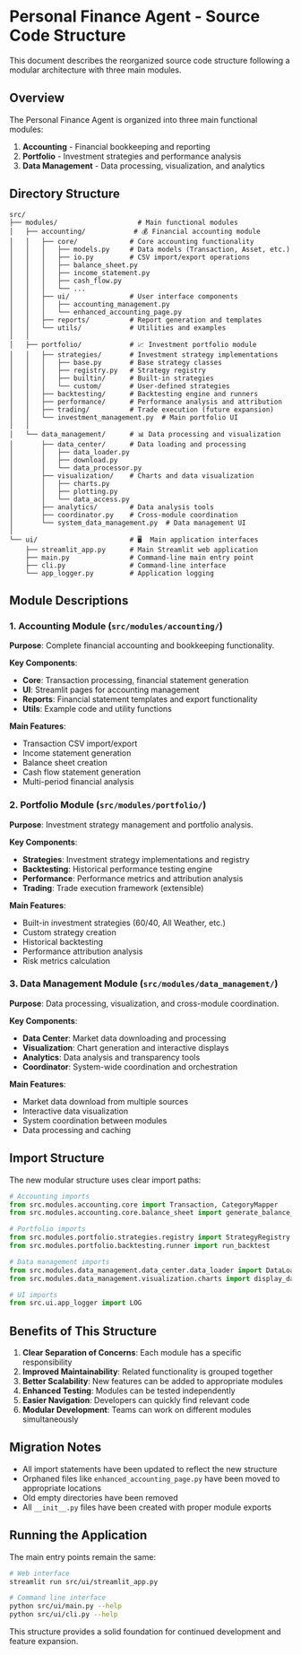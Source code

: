 # Personal Finance Agent - Source Code Structure

This document describes the reorganized source code structure following a modular architecture with three main modules.

## Overview

The Personal Finance Agent is organized into three main functional modules:

1. **Accounting** - Financial bookkeeping and reporting
2. **Portfolio** - Investment strategies and performance analysis  
3. **Data Management** - Data processing, visualization, and analytics

## Directory Structure

```
src/
├── modules/                    # Main functional modules
│   ├── accounting/            # 💰 Financial accounting module
│   │   ├── core/             # Core accounting functionality
│   │   │   ├── models.py     # Data models (Transaction, Asset, etc.)
│   │   │   ├── io.py         # CSV import/export operations
│   │   │   ├── balance_sheet.py
│   │   │   ├── income_statement.py
│   │   │   ├── cash_flow.py
│   │   │   └── ...
│   │   ├── ui/               # User interface components
│   │   │   ├── accounting_management.py
│   │   │   └── enhanced_accounting_page.py
│   │   ├── reports/          # Report generation and templates
│   │   └── utils/            # Utilities and examples
│   │
│   ├── portfolio/            # 📈 Investment portfolio module
│   │   ├── strategies/       # Investment strategy implementations
│   │   │   ├── base.py       # Base strategy classes
│   │   │   ├── registry.py   # Strategy registry
│   │   │   ├── builtin/      # Built-in strategies
│   │   │   └── custom/       # User-defined strategies
│   │   ├── backtesting/      # Backtesting engine and runners
│   │   ├── performance/      # Performance analysis and attribution
│   │   ├── trading/          # Trade execution (future expansion)
│   │   └── investment_management.py  # Main portfolio UI
│   │
│   └── data_management/      # 📊 Data processing and visualization
│       ├── data_center/      # Data loading and processing
│       │   ├── data_loader.py
│       │   ├── download.py
│       │   └── data_processor.py
│       ├── visualization/    # Charts and data visualization
│       │   ├── charts.py
│       │   ├── plotting.py
│       │   └── data_access.py
│       ├── analytics/        # Data analysis tools
│       ├── coordinator.py    # Cross-module coordination
│       └── system_data_management.py  # Data management UI
│
└── ui/                       # 🖥️  Main application interfaces
    ├── streamlit_app.py      # Main Streamlit web application
    ├── main.py               # Command-line main entry point
    ├── cli.py                # Command-line interface
    └── app_logger.py         # Application logging
```

## Module Descriptions

### 1. Accounting Module (`src/modules/accounting/`)

**Purpose**: Complete financial accounting and bookkeeping functionality.

**Key Components**:
- **Core**: Transaction processing, financial statement generation
- **UI**: Streamlit pages for accounting management
- **Reports**: Financial statement templates and export functionality
- **Utils**: Example code and utility functions

**Main Features**:
- Transaction CSV import/export
- Income statement generation
- Balance sheet creation
- Cash flow statement generation
- Multi-period financial analysis

### 2. Portfolio Module (`src/modules/portfolio/`)

**Purpose**: Investment strategy management and portfolio analysis.

**Key Components**:
- **Strategies**: Investment strategy implementations and registry
- **Backtesting**: Historical performance testing engine
- **Performance**: Performance metrics and attribution analysis
- **Trading**: Trade execution framework (extensible)

**Main Features**:
- Built-in investment strategies (60/40, All Weather, etc.)
- Custom strategy creation
- Historical backtesting
- Performance attribution analysis
- Risk metrics calculation

### 3. Data Management Module (`src/modules/data_management/`)

**Purpose**: Data processing, visualization, and cross-module coordination.

**Key Components**:
- **Data Center**: Market data downloading and processing
- **Visualization**: Chart generation and interactive displays
- **Analytics**: Data analysis and transparency tools
- **Coordinator**: System-wide coordination and orchestration

**Main Features**:
- Market data download from multiple sources
- Interactive data visualization
- System coordination between modules
- Data processing and caching

## Import Structure

The new modular structure uses clear import paths:

```python
# Accounting imports
from src.modules.accounting.core import Transaction, CategoryMapper
from src.modules.accounting.core.balance_sheet import generate_balance_sheet

# Portfolio imports  
from src.modules.portfolio.strategies.registry import StrategyRegistry
from src.modules.portfolio.backtesting.runner import run_backtest

# Data management imports
from src.modules.data_management.data_center.data_loader import DataLoader
from src.modules.data_management.visualization.charts import display_data_explorer

# UI imports
from src.ui.app_logger import LOG
```

## Benefits of This Structure

1. **Clear Separation of Concerns**: Each module has a specific responsibility
2. **Improved Maintainability**: Related functionality is grouped together
3. **Better Scalability**: New features can be added to appropriate modules
4. **Enhanced Testing**: Modules can be tested independently
5. **Easier Navigation**: Developers can quickly find relevant code
6. **Modular Development**: Teams can work on different modules simultaneously

## Migration Notes

- All import statements have been updated to reflect the new structure
- Orphaned files like `enhanced_accounting_page.py` have been moved to appropriate locations
- Old empty directories have been removed
- All `__init__.py` files have been created with proper module exports

## Running the Application

The main entry points remain the same:

```bash
# Web interface
streamlit run src/ui/streamlit_app.py

# Command line interface  
python src/ui/main.py --help
python src/ui/cli.py --help
```

This structure provides a solid foundation for continued development and feature expansion.
